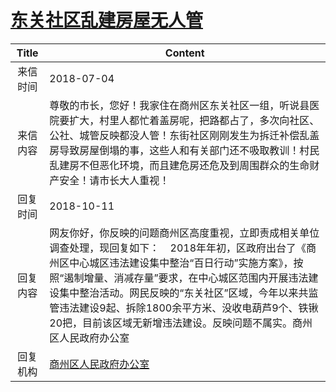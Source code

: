 # <a href="http://www.shangluo.gov.cn/zmhd/ldxxxx.jsp?urltype=leadermail.LeaderMailContentUrl&wbtreeid=1112&leadermailid=4802">东关社区乱建房屋无人管</a>
|Title|Content|
|:---:|---|
|来信时间|2018-07-04|
|来信内容|尊敬的市长，您好！我家住在商州区东关社区一组，听说县医院要扩大，村里人都忙着盖房呢，把路都占了，多次向社区、公社、城管反映都没人管！东街社区刚刚发生为拆迁补偿乱盖房导致房屋倒塌的事，这些人和有关部门还不吸取教训！村民乱建房不但恶化环境，而且建危房还危及到周围群众的生命财产安全！请市长大人重视！|
|回复时间|2018-10-11|
|回复内容|网友你好，你反映的问题商州区高度重视，立即责成相关单位调查处理，现回复如下：    2018年年初，区政府出台了《商州区中心城区违法建设集中整治“百日行动”实施方案》，按照“遏制增量、消减存量”要求，在中心城区范围内开展违法建设集中整治活动。网民反映的“东关社区”区域，今年以来共监管违法建设9起、拆除1800余平方米、没收电葫芦9个、铁锹20把，目前该区域无新增违法建设。反映问题不属实。商州区人民政府办公室|
|回复机构|<a href="../../categories/agencies/商州区人民政府办公室.md">商州区人民政府办公室</a>|